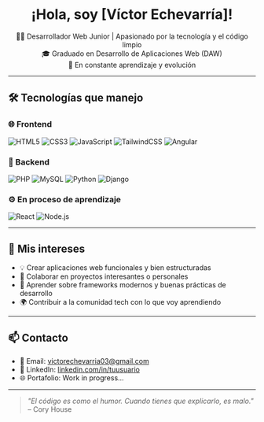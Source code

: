 <h1 align="center">¡Hola, soy [Víctor Echevarría]! </h1>

<p align="center">
  👨‍💻 Desarrollador Web Junior | Apasionado por la tecnología y el código limpio<br>
  🎓 Graduado en Desarrollo de Aplicaciones Web (DAW)<br>
  🚀 En constante aprendizaje y evolución
</p>

---

## 🛠️ Tecnologías que manejo

### 🌐 Frontend
![HTML5](https://img.shields.io/badge/-HTML5-E34F26?style=flat-square&logo=html5&logoColor=fff)
![CSS3](https://img.shields.io/badge/-CSS3-1572B6?style=flat-square&logo=css3)
![JavaScript](https://img.shields.io/badge/-JavaScript-F7DF1E?style=flat-square&logo=javascript&logoColor=000)
![TailwindCSS](https://img.shields.io/badge/-TailwindCSS-38B2AC?style=flat-square&logo=tailwind-css)
![Angular](https://img.shields.io/badge/-Angular-DD0031?style=flat-square&logo=angular&logoColor=fff)

### 🔧 Backend
![PHP](https://img.shields.io/badge/-PHP-777BB4?style=flat-square&logo=php&logoColor=fff)
![MySQL](https://img.shields.io/badge/-MySQL-4479A1?style=flat-square&logo=mysql&logoColor=fff)
![Python](https://img.shields.io/badge/-Python-3776AB?style=flat-square&logo=python&logoColor=fff)
![Django](https://img.shields.io/badge/-Django-092E20?style=flat-square&logo=django)

### ⚙️ En proceso de aprendizaje
![React](https://img.shields.io/badge/-React-61DAFB?style=flat-square&logo=react&logoColor=000)
![Node.js](https://img.shields.io/badge/-Node.js-339933?style=flat-square&logo=node.js&logoColor=fff)

---

## 📂 Mis intereses

- 💡 Crear aplicaciones web funcionales y bien estructuradas
- 🤝 Colaborar en proyectos interesantes o personales
- 🧠 Aprender sobre frameworks modernos y buenas prácticas de desarrollo
- 🌍 Contribuir a la comunidad tech con lo que voy aprendiendo

---

## 📫 Contacto

- 📧 Email: victorechevarria03@gmail.com  
- 💼 LinkedIn: [linkedin.com/in/tuusuario](https://linkedin.com/in/victor-echevarria-garcia9090)  
- 🌐 Portafolio: Work in progress...
---

> _"El código es como el humor. Cuando tienes que explicarlo, es malo."_ – Cory House

